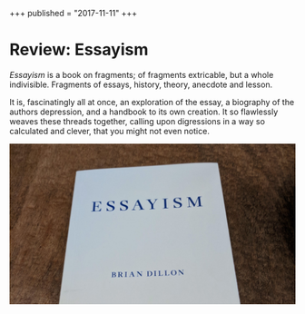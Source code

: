 +++
published = "2017-11-11"
+++

# Review: Essayism

*Essayism* is a book on fragments; of fragments extricable, but a whole
indivisible. Fragments of essays, history, theory, anecdote and lesson.

It is, fascinatingly all at once, an exploration of the essay, a biography of
the authors depression, and a handbook to its own creation. It so flawlessly
weaves these threads together, calling upon digressions in a way so calculated
and clever, that you might not even notice.

![The cover of the book: Essayism by Brian Dillon](/static/img/review-essayism.jpeg)

